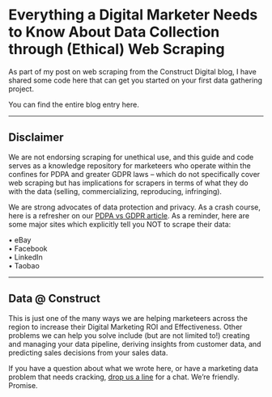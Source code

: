 # Everything a Digital Marketer Needs to Know About Data Collection through (Ethical) Web Scraping

As part of my post on web scraping from the Construct Digital blog, I have shared some code here that can get you started on your first data gathering project.

You can find the entire blog entry here.

---

## Disclaimer
We are not endorsing scraping for unethical use, and this guide and code serves as a knowledge repository for marketeers who operate within the confines for PDPA and greater GDPR laws – which do not specifically cover web scraping but has implications for scrapers in terms of what they do with the data (selling, commercializing, reproducing, infringing). 

We are strong advocates of data protection and privacy. As a crash course, here is a refresher on our [PDPA vs GDPR article](https://www.constructdigital.com/blog/gdpr-and-pdpa-whats-the-difference). As a reminder, here are some major sites which explicitly tell you NOT to scrape their data:

•	eBay  
•	Facebook  
•	LinkedIn  
•	Taobao  

---

## Data @ Construct

This is just one of the many ways we are helping marketeers across the region to increase their Digital Marketing ROI and Effectiveness. Other problems we can help you solve include (but are not limited to!) creating and managing your data pipeline, deriving insights from customer data, and predicting sales decisions from your sales data.

If you have a question about what we wrote here, or have a marketing data problem that needs cracking, [drop us a line](https://www.constructdigital.com/contact) for a chat. We’re friendly. Promise.

